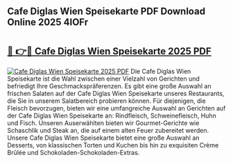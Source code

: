 ## Cafe Diglas Wien Speisekarte PDF Download Online 2025 4IOFr

# <h2><a href="http://gc8n2m.nevu.top/?p=Cafe+Diglas+Wien+Speisekarte">🔗 👉🔴 Cafe Diglas Wien Speisekarte 2025 PDF</a></h2>

[![Cafe Diglas Wien Speisekarte 2025 PDF](https://i.imgur.com/dBaPXMq.png)](http://gc8n2m.nevu.top/?p=Cafe+Diglas+Wien+Speisekarte)
Die Cafe Diglas Wien Speisekarte ist die Wahl zwischen einer Vielzahl von Gerichten und befriedigt Ihre Geschmackspräferenzen. Es gibt eine große Auswahl an frischen Salaten auf der Cafe Diglas Wien Speisekarte unseres Restaurants, die Sie in unserem Salatbereich probieren können. Für diejenigen, die Fleisch bevorzugen, bieten wir eine umfangreiche Auswahl an Gerichten auf der Cafe Diglas Wien Speisekarte an: Rindfleisch, Schweinefleisch, Huhn und Fisch. Unseren Auserwählten bieten wir Gourmet-Gerichte wie Schaschlik und Steak an, die auf einem alten Feuer zubereitet werden. Unsere Cafe Diglas Wien Speisekarte bietet eine große Auswahl an Desserts, von klassischen Torten und Kuchen bis hin zu exquisiten Crème Brûlée und Schokoladen-Schokoladen-Extras.
